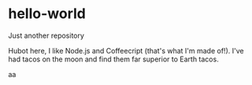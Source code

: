 # hello-world
Just another repository


Hubot here, I like Node.js and Coffeecript (that's what I'm made of!).
I've had tacos on the moon and find them far superior to Earth tacos.

aa
